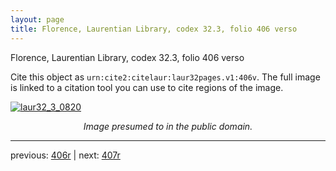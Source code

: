 ```yaml
---
layout: page
title: Florence, Laurentian Library, codex 32.3, folio 406 verso
---
```


Florence, Laurentian Library, codex 32.3, folio 406 verso

Cite this object as `urn:cite2:citelaur:laur32pages.v1:406v`.  The full image is linked to a citation tool you can use to cite regions of the image.

[![laur32_3_0820](http://www.homermultitext.org/iipsrv?IIIF=/project/homer/pyramidal/deepzoom/citelaur/laur32imgs/v1/laur32_3_0820.tif/full/800,/0/default.jpg)](http://www.homermultitext.org/ict2/?urn=urn:cite2:citelaur:laur32imgs.v1:laur32_3_0820) 

<p style="text-align: center; font-style: italic;">Image presumed to in the public domain.</p>

---

previous: [406r](../406r/) | next: [407r](../407r/)